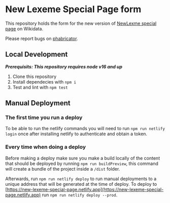 # New Lexeme Special Page form

This repository holds the form for the new version of [NewLexme special page](https://www.wikidata.org/wiki/Special:NewLexeme) on Wikidata.

Please report bugs on [phabricator](https://phabricator.wikimedia.org/project/view/5674/).

## Local Development

_**Prerequisits: This repository requires node v16 and up**_

1. Clone this repository
2. Install dependecies with `npm i`
3. Test and lint with `npm test`

## Manual Deployment

### The first time you run a deploy

To be able to run the netlify commands you will need to run `npm run netlify login` once after installing netlify to authenticate and obtain a token.

### Every time when doing a deploy

Before making a deploy make sure you make a build locally of the content that should be deployed by running `npm run buildPreview`, this command will create a bundle of the project inside a `/dist` folder.

Afterwards, run `npm run netlify deploy` to run manual deployments to a unique address that will be generated at the time of deploy. 
To deploy to [https://new-lexeme-special-page.netlify.app](https://new-lexeme-special-page.netlify.app) run `npm run netlify deploy --prod`. 


